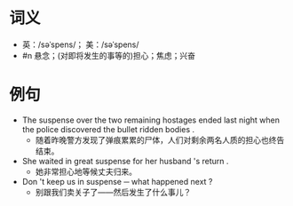 # 词义
- 英：/səˈspens/； 美：/səˈspens/
- #n 悬念；(对即将发生的事等的)担心；焦虑；兴奋
# 例句
- The suspense over the two remaining hostages ended last night when the police discovered the bullet ridden bodies .
	- 随着昨晚警方发现了弹痕累累的尸体，人们对剩余两名人质的担心也终告结束。
- She waited in great suspense for her husband 's return .
	- 她非常担心地等候丈夫归来。
- Don 't keep us in suspense ─ what happened next ?
	- 别跟我们卖关子了——然后发生了什么事儿？
